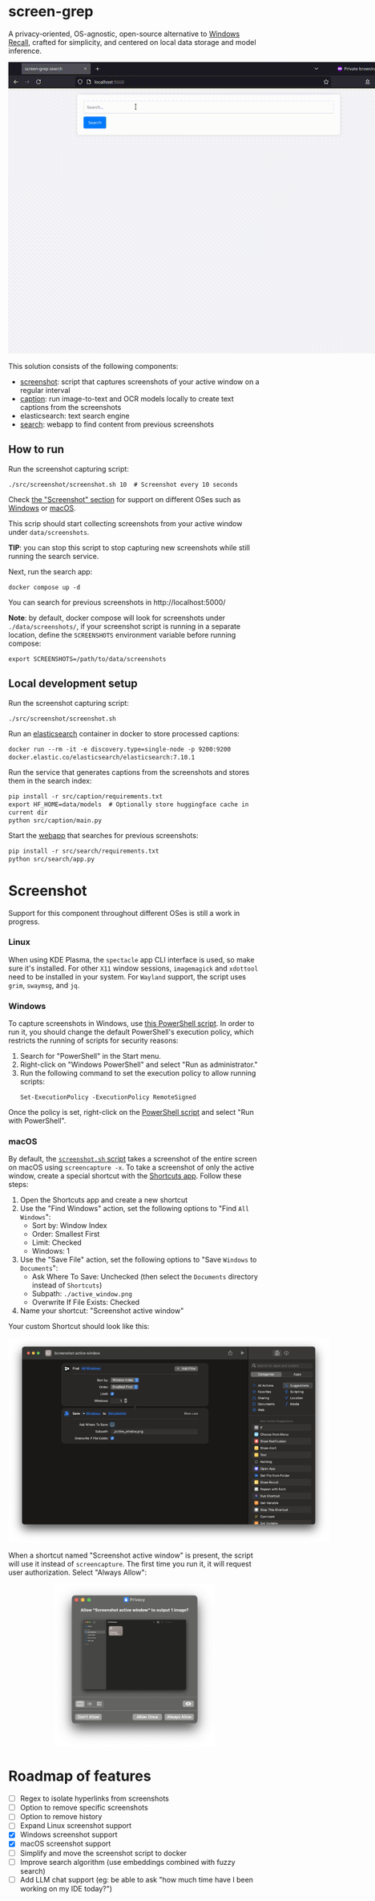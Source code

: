 # screen-grep

A privacy-oriented, OS-agnostic, open-source alternative
to [Windows Recall](https://support.microsoft.com/en-us/windows/retrace-your-steps-with-recall-aa03f8a0-a78b-4b3e-b0a1-2eb8ac48701c),
crafted for simplicity, and centered on local data storage and model inference.

<p align="center">
  <img src="assets/app.gif" style="max-width: 800px;" />
</p>

This solution consists of the following components:

* [screenshot](src/screenshot): script that captures screenshots of your active window on a regular interval
* [caption](src/caption): run image-to-text and OCR models locally to create text captions from the screenshots
* elasticsearch: text search engine
* [search](src/search): webapp to find content from previous screenshots

## How to run

Run the screenshot capturing script:

```shell
./src/screenshot/screenshot.sh 10  # Screenshot every 10 seconds
```

Check [the "Screenshot" section](#screenshot) for support on different OSes such as [Windows](#windows)
or [macOS](#macos).

This scrip should start collecting screenshots from your active window under `data/screenshots`.

**TIP**: you can stop this script to stop capturing new screenshots while still running the search service.

Next, run the search app:

```shell
docker compose up -d
```

You can search for previous screenshots in http://localhost:5000/

**Note**: by default, docker compose will look for screenshots under `./data/screenshots/`, if your screenshot script is
running in a separate location, define the `SCREENSHOTS` environment variable before running compose:

```shell
export SCREENSHOTS=/path/to/data/screenshots
```

## Local development setup

Run the screenshot capturing script:

```shell
./src/screenshot/screenshot.sh
```

Run an [elasticsearch](https://www.elastic.co/elasticsearch) container in docker to store processed captions:

```shell
docker run --rm -it -e discovery.type=single-node -p 9200:9200 docker.elastic.co/elasticsearch/elasticsearch:7.10.1
```

Run the service that generates captions from the screenshots and stores them in the search index:

```shell
pip install -r src/caption/requirements.txt
export HF_HOME=data/models  # Optionally store huggingface cache in current dir
python src/caption/main.py
```

Start the [webapp](http://127.0.0.1:5000) that searches for previous screenshots:

```shell
pip install -r src/search/requirements.txt
python src/search/app.py
```

# Screenshot

Support for this component throughout different OSes is still a work in progress. 

### Linux

When using KDE Plasma, the `spectacle` app CLI interface is used, so make sure it's installed.
For other `X11` window sessions, `imagemagick` and `xdottool` need to be installed in your system.
For `Wayland` support, the script uses `grim`, `swaymsg`, and `jq`.

### Windows

To capture screenshots in Windows, use [this PowerShell script](src/screenshot/screenshot.ps1). In order to run it, you
should change the default PowerShell's execution policy, which restricts the running of scripts for security reasons:

1. Search for "PowerShell" in the Start menu.
2. Right-click on "Windows PowerShell" and select "Run as administrator."
3. Run the following command to set the execution policy to allow running scripts:
    ```shell
    Set-ExecutionPolicy -ExecutionPolicy RemoteSigned
    ```

Once the policy is set, right-click on the [PowerShell script](src/screenshot/screenshot.ps1) and select
"Run with PowerShell".

### macOS

By default, the [`screenshot.sh` script](src/screenshot/screenshot.sh) takes a screenshot of the entire screen on macOS
using `screencapture -x`. To take a screenshot of only the active window, create a special shortcut with
the [Shortcuts app](https://support.apple.com/guide/shortcuts-mac/intro-to-shortcuts-apdf22b0444c/mac). Follow these
steps:

1. Open the Shortcuts app and create a new shortcut
2. Use the "Find Windows" action, set the following options to "Find `All Windows`":
    - Sort by: Window Index
    - Order: Smallest First
    - Limit: Checked
    - Windows: 1
3. Use the "Save File" action, set the following options to "Save `Windows` to `Documents`":
    - Ask Where To Save: Unchecked (then select the `Documents` directory instead of `Shortcuts`)
    - Subpath: `./active_window.png`
    - Overwrite If File Exists: Checked
4. Name your shortcut: "Screenshot active window"

Your custom Shortcut should look like this:

<p align="center">
  <img src="assets/macos_shortcuts.png" style="max-width: 640px;" />
</p>

When a shortcut named "Screenshot active window" is present, the script will use it instead of `screencapture`. The
first time you run it, it will request user authorization. Select "Always Allow":

<p align="center">
  <img src="assets/macos_allow.png" style="max-width: 320px;" />
</p>

# Roadmap of features

- [ ] Regex to isolate hyperlinks from screenshots
- [ ] Option to remove specific screenshots
- [ ] Option to remove history
- [ ] Expand Linux screenshot support
- [x] Windows screenshot support
- [x] macOS screenshot support
- [ ] Simplify and move the screenshot script to docker
- [ ] Improve search algorithm (use embeddings combined with fuzzy search)
- [ ] Add LLM chat support (eg: be able to ask "how much time have I been working on my IDE today?")
